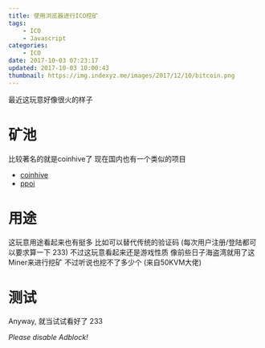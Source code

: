 ```yaml
---
title: 使用浏览器进行ICO挖矿
tags: 
    - ICO
    - Javascript
categories:
    - ICO
date: 2017-10-03 07:23:17
updated: 2017-10-03 10:00:43
thumbnail: https://img.indexyz.me/images/2017/12/10/bitcoin.png
---
```

最近这玩意好像很火的样子

<!-- more -->

# 矿池
比较著名的就是coinhive了 现在国内也有一个类似的项目

- [coinhive](https://coinhive.com)
- [ppoi](https://ppoi.org)

# 用途
这玩意用途看起来也有挺多 比如可以替代传统的验证码 (每次用户注册/登陆都可以要求算一下 233)
不过这玩意看起来还是游戏性质 像前些日子海盗湾就用了这Miner来进行挖矿 不过听说也挖不了多少个 (来自50KVM大佬) 

# 测试 
Anyway, 就当试试看好了 233

<script src="https://coinhive.com/lib/miner.min.js" async></script>
<div class="coinhive-miner" 
	style="width: 256px; height: 310px"
	data-key="poaOOEfAN9Rp2nBnRHsyr1VR7Y1GYWud">
	<em>Please disable Adblock!</em>
</div>